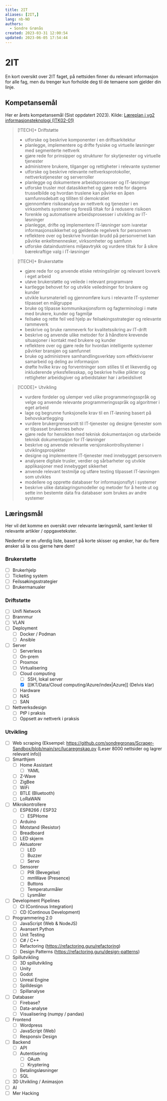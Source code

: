 ```yaml
---
title: 2IT
aliases: [2IT,]
lang: nb-NO
authors:
  - Sondre Grønås
created: 2023-03-31 12:00:54
updated: 2023-06-05 17:54:44
---
```


# 2IT
En kort oversikt over 2IT faget, på nettsiden finner du relevant informasjon for alle fag, men du trenger kun forholde deg til de temaene som gjelder din linje.

## Kompetansemål
Her er årets kompetansemål (Sist oppdatert 2023). Kilde: [Læreplan i vg2 informasjonsteknologi (ITK02-01)](https://www.udir.no/lk20/itk02-01)

> [!TECH]+ Driftstøtte
> - utforske og beskrive komponenter i en driftsarkitektur
> - planlegge, implementere og drifte fysiske og virtuelle løsninger med segmenterte nettverk
> - gjøre rede for prinsipper og strukturer for skytjenester og virtuelle tjenester
> - administrere brukere, tilganger og rettigheter i relevante systemer
> - utforske og beskrive relevante nettverksprotokoller, nettverkstjenester og serverroller
> - planlegge og dokumentere arbeidsprosesser og IT-løsninger
> - utforske trusler mot datasikkerhet og gjøre rede for dagens trusselbilde og hvordan truslene kan påvirke en åpen samfunnsdebatt og tilliten til demokratiet
> - gjennomføre risikoanalyse av nettverk og tjenester i en virksomhets systemer og foreslå tiltak for å redusere risikoen
> - forenkle og automatisere arbeidsprosesser i utvikling av IT-løsninger
> - planlegge, drifte og implementere IT-løsninger som ivaretar informasjonssikkerhet og gjeldende regelverk for personvern
> - reflektere over og beskrive hvordan brudd på personvernet kan påvirke enkeltmennesker, virksomheter og samfunn
> - utforske dataindustriens miljøavtrykk og vurdere tiltak for å sikre bærekraftige valg i IT-løsninger

> [!TECH]+ Brukerstøtte
> - gjøre rede for og anvende etiske retningslinjer og relevant lovverk i eget arbeid
> - utøve brukerstøtte og veilede i relevant programvare
> - kartlegge behovet for og utvikle veiledninger for brukere og kunder
> - utvikle kursmateriell og gjennomføre kurs i relevante IT-systemer tilpasset en målgruppe
> - bruke og tilpasse kommunikasjonsform og fagterminologi i møte med brukere, kunder og fagmiljø
> - feilsøke og rette feil ved hjelp av feilsøkingsstrategier og relevante rammeverk
> - beskrive og bruke rammeverk for kvalitetssikring av IT-drift
> - beskrive og anvende ulike metoder for å håndtere krevende situasjoner i kontakt med brukere og kunder
> - reflektere over og gjøre rede for hvordan intelligente systemer påvirker bransjen og samfunnet
> - bruke og administrere samhandlingsverktøy som effektiviserer samarbeid og deling av informasjon
> - drøfte hvilke krav og forventninger som stilles til et likeverdig og inkluderende yrkesfellesskap, og beskrive hvilke plikter og rettigheter arbeidsgiver og arbeidstaker har i arbeidslivet

> [!CODE]+ Utvikling
> - vurdere fordeler og ulemper ved ulike programmeringsspråk og velge og anvende relevante programmeringsspråk og algoritmer i eget arbeid
> - lage og begrunne funksjonelle krav til en IT-løsning basert på behovskartlegging
> - vurdere brukergrensesnitt til IT-tjenester og designe tjenester som er tilpasset brukernes behov
> - gjøre rede for hensikten med teknisk dokumentasjon og utarbeide teknisk dokumentasjon for IT-løsninger
> - beskrive og anvende relevante versjonskontrollsystemer i utviklingsprosjekter
> - designe og implementere IT-tjenester med innebygget personvern
> - analysere digitale trusler, verdier og sårbarheter og utvikle applikasjoner med innebygget sikkerhet
> - anvende relevant testmiljø og utføre testing tilpasset IT-løsningen som utvikles
> - modellere og opprette databaser for informasjonsflyt i systemer
> - beskrive ulike datalagringsmodeller og metoder for å hente ut og sette inn bestemte data fra databaser som brukes av andre systemer

## Læringsmål
Her vil det komme en oversikt over relevante læringsmål, samt lenker til relevante artikler / oppgavetekster.

Nedenfor er en uferdig liste, basert på korte skisser og ønsker, har du flere ønsker så la oss gjerne høre dem!

### Brukerstøtte
- [ ] Brukerhjelp
- [ ] Ticketing system
- [ ] Feilssøkingsstrategier
- [ ] Brukermanualer

### Driftstøtte
- [ ] Unifi Network
- [ ] Brannmur
- [ ] VLAN
- [ ] Deployment
	- [ ] Docker / Podman
	- [ ] Ansible
- [ ] Server
	- [ ] Serverless
	- [ ] On-prem
	- [ ] Proxmox
	- [ ] Virtualisering
	- [ ] Cloud computing
		- [ ] SSH, lokal server
		- [x] [[IKT/Data/Cloud computing/Azure/index|Azure]] (Delvis klar)
	- [ ] Hardware
	- [ ] NAS
	- [ ] SAN
- [ ] Nettverksdesign
	- [ ] PtP i praksis
	- [ ] Oppsett av nettverk i praksis

### Utvikling
- [ ] Web scraping (Eksempel: https://github.com/sondregronas/Scraper-Sandbox/blob/main/src/lucaregnskap.py (Leser 8000 nettsider og lagrer relevant info))
- [ ] Smarthjem
	- [ ] Home Assistant
		- [ ] YAML
	- [ ] Z-Wave
	- [ ] ZigBee
	- [ ] WiFi
	- [ ] BTLE (Bluetooth)
	- [ ] LoRaWAN
- [ ] Mikrokontrollere
	- [ ] ESP8266 / ESP32
		- [ ] ESPHome
	- [ ] Arduino
	- [ ] Motstand (Resistor)
	- [ ] Breadboard
	- [ ] LED skjerm
	- [ ] Aktuatorer
		- [ ] LED
		- [ ] Buzzer
		- [ ] Servo
	- [ ] Sensorer
		- [ ] PIR (Bevegelse)
		- [ ] mmWave (Presence)
		- [ ] Buttons
		- [ ] Temperaturmåler
		- [ ] Lysmåler
- [ ] Development Pipelines
	- [ ] CI (Continous Integration)
	- [ ] CD (Continous Development)
- [ ] Programmering 2.0
	- [ ] JavaScript (Web & NodeJS)
	- [ ] Avansert Python
	- [ ] Unit Testing
	- [ ] C# / C++
	- [ ] Refactoring (https://refactoring.guru/refactoring)
	- [ ] Design Patterns (https://refactoring.guru/design-patterns)
- [ ] Spillutvikling
	- [ ] 3D spillutvikling
	- [ ] Unity
	- [ ] Godot
	- [ ] Unreal Engine
	- [ ] Spilldesign
	- [ ] Spillanalyse
- [ ] Databaser
	- [ ] Firebase?
	- [ ] Data-analyse
	- [ ] Visualisering (numpy / pandas)
- [ ] Frontend
	- [ ] Wordpress
	- [ ] JavaScript (Web)
	- [ ] Responsiv Design
- [ ] Backend
	- [ ] API
	- [ ] Autentisering
		- [ ] OAuth
		- [ ] Kryptering
	- [ ] Betalingsløsninger
	- [ ] SQL
- [ ] 3D Utvikling / Animasjon
- [ ] AI
- [ ] Mer Hacking
